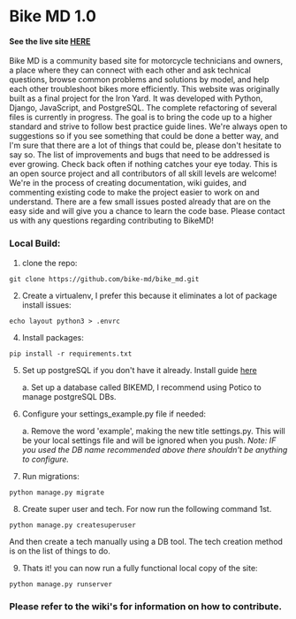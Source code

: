 # Bike MD 1.0
#### See the live site [HERE](http://bike-md.herokuapp.com)
Bike MD is a community based site for motorcycle technicians and owners, a place where they can connect with each other and ask technical questions, browse common problems and solutions by model, and help each other troubleshoot bikes more efficiently. This website was originally built as a final project for the Iron Yard. It was developed with Python, Django, JavaScript, and PostgreSQL. The complete refactoring of several files is currently in progress. The goal is to bring the code up to a higher standard and strive to follow best practice guide lines. We're always open to suggestions so if you see something that could be done a better way, and I'm sure that there are a lot of things that could be, please don't hesitate to say so. The list of improvements and bugs that need to be addressed is ever growing. Check back often if nothing catches your eye today. This is an open source project and all contributors of all skill levels are welcome! We're in the process of creating documentation, wiki guides, and commenting existing code to make the project easier to work on and understand. There are a few small issues posted already that are on the easy side and will give you a chance to learn the code base.
Please contact us with any questions regarding contributing to BikeMD!

### Local Build:
1. clone the repo:


`git clone https://github.com/bike-md/bike_md.git`


2. Create a virtualenv, I prefer this because it eliminates a lot of package install issues:


`echo layout python3 > .envrc`


4. Install packages:


`pip install -r requirements.txt`


5. Set up postgreSQL if you don't have it already. Install guide [here](http://postgresguide.com/)


   a. Set up a database called BIKEMD, I recommend using Potico to manage postgreSQL DBs.

6. Configure your settings_example.py file if needed:


   a. Remove the word 'example', making the new title settings.py. This will be your local settings file and will be ignored when you push.
   *Note: IF you used the DB name recommended above there shouldn't be anything to configure.*

7. Run migrations:


`python manage.py migrate`


8. Create super user and tech. For now run the following command 1st.

`python manage.py createsuperuser`

And then create a tech manually using a DB tool. The tech creation method is on the list
of things to do.


9. Thats it! you can now run a fully functional local copy of the site:


`python manage.py runserver`

### Please refer to the wiki's for information on how to contribute.
